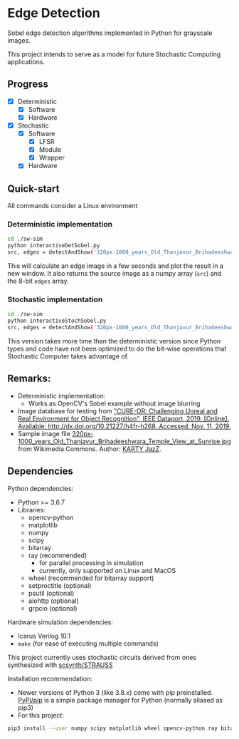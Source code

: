 # Edge Detection

Sobel edge detection algorithms implemented in Python for grayscale images.

This project intends to serve as a model for future Stochastic Computing applications.

## Progress
- [x] Deterministic
  - [x] Software
  - [x] Hardware
- [x] Stochastic
  - [x] Software
    - [x] LFSR
    - [x] Module
    - [x] Wrapper
  - [x] Hardware

## Quick-start
All commands consider a Linux environment

### Deterministic implementation
```bash
cd ./sw-sim
python interactiveDetSobel.py
src, edges = detectAndShow('320px-1000_years_Old_Thanjavur_Brihadeeshwara_Temple_View_at_Sunrise.jpg')
```
This will calculate an edge image in a few seconds and plot the result in a new window. It also returns the source image as a numpy array (`src`) and the 8-bit `edges` array.

### Stochastic implementation
```bash
cd ./sw-sim
python interactiveStochSobel.py
src, edges = detectAndShow('320px-1000_years_Old_Thanjavur_Brihadeeshwara_Temple_View_at_Sunrise.jpg')
```
This version takes more time than the deterministic version since Python types and code have not been optimized to do the bit-wise operations that Stochastic Computer takes advantage of.

## Remarks:
* Deterministic implementation:
	* Works as OpenCV's Sobel example without image blurring
* Image database for testing from ["CURE-OR: Challenging Unreal and Real Environment for Object Recognition", IEEE Dataport, 2019. [Online]. Available: http://dx.doi.org/10.21227/h4fr-h268. Accessed: Nov. 11, 2019.](https://ieee-dataport.org/open-access/cure-or-challenging-unreal-and-real-environment-object-recognition)
* Sample image file [320px-1000_years_Old_Thanjavur_Brihadeeshwara_Temple_View_at_Sunrise.jpg](https://commons.wikimedia.org/wiki/File:1000_years_Old_Thanjavur_Brihadeeshwara_Temple_View_at_Sunrise.jpg) from Wikimedia Commons. Author: [KARTY JazZ](https://commons.wikimedia.org/wiki/User:KARTY_JazZ).

## Dependencies
Python dependencies:
* Python >= 3.6.7
* Libraries:
  * opencv-python
  * matplotlib
  * numpy
  * scipy
  * bitarray
  * ray (recommended)
    * for parallel processing in simulation
    * currently, only supported on Linux and MacOS
  * wheel (recommended for bitarray support)
  * setproctitle (optional)
  * psutil (optional)
  * aiohttp (optional)
  * grpcio (optional)

Hardware simulation dependencies:
* Icarus Verilog 10.1
* `make` (for ease of executing multiple commands)

This project currently uses stochastic circuits derived from ones synthesized with [scsynth/STRAUSS](https://github.com/arminalaghi/scsynth)

Installation recommendation:
* Newer versions of Python 3 (like 3.8.x) come with pip preinstalled. [PyPi/pip](https://pypi.org/) is a simple package manager for Python (normally aliased as pip3)
* For this project:
```bash
pip3 install --user numpy scipy matplotlib wheel opencv-python ray bitarray setproctitle psutil aiohttp grpcio
```

